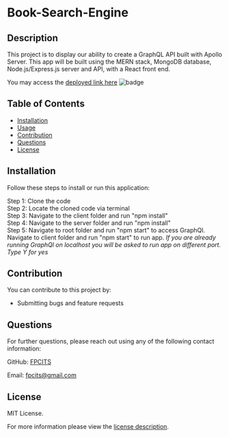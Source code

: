 # Book-Search-Engine

## Description

This project is to display our ability to create a GraphQL API built with Apollo Server. This app will be built using the MERN stack, MongoDB database, Node.js/Express.js server and API, with a React front end. 

You may access the [deployed link here]()
![badge](https://img.shields.io/badge/license-MITLicense-brightorange)


## Table of Contents
  - [Installation](#installation)
  - [Usage](#usage)
  - [Contribution](#contribution)
  - [Questions](#questions)
  - [License](#license)
    
    
## Installation
    
  Follow these steps to install or run this application:

 Step 1: Clone the code <br>
 Step 2: Locate the cloned code via terminal <br>
 Step 3: Navigate to the client folder and run "npm install" <br>
 Step 4: Navigate to the server folder and run "npm install"
 <br>
 Step 5: Navigate to root folder and run "npm start" to access GraphQl. 
 Navigate to client folder and run "npm start" to run app. *If you are already running GraphQl on localhost you will be asked to run app on different port. Type Y for yes*

      
## Contribution

You can contribute to this project by:
- Submitting bugs and feature requests
      
## Questions
      
  For further questions, please reach out using any of the following contact information:
  
  GitHub: [FPCITS](https://github.com/FPCITS)

  Email: [fpcits@gmail.com](mailto:fpcits@gmail.com)
    
## License

      
  MIT License.
      
  For more information please view the [license description](https://choosealicense.com/licenses/mit/).